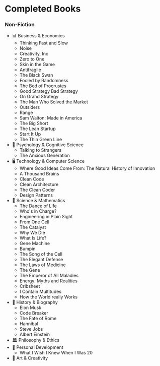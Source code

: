 # Completed Books

### Non-Fiction
- 📊 Business & Economics
    - Thinking Fast and Slow
    - Noise
    - Creativity, Inc
    - Zero to One
    - Skin in the Game
    - Antifragile
    - The Black Swan
    - Fooled by Randomness
    - The Bed of Procrustes
    - Good Strategy Bad Strategy
    - On Grand Strategy
    - The Man Who Solved the Market
    - Outsiders
    - Range
    - Sam Walton: Made in America
    - The Big Short
    - The Lean Startup
    - Start It Up
    - The Thin Green Line
- 🧠 Psychology & Cognitive Science
    - Talking to Strangers
    - The Anxious Generation
- 🖥️ Technology & Computer Science
    - Where Good Ideas Come From: The Natural History of Innovation
    - A Thousand Brains
    - Clean Code
    - Clean Architecture
    - The Clean Coder
    - Design Patterns
- 🧬 Science & Mathematics
    - The Dance of Life
    - Who's in Charge?
    - Engineering in Plain Sight
    - From One Cell
    - The Catalyst
    - Why We Die
    - What Is Life?
    - Gene Machine
    - Bumpin
    - The Song of the Cell
    - The Elegant Defense
    - The Laws of Medicine
    - The Gene
    - The Emperor of All Maladies
    - Energy: Myths and Realities
    - Cribsheet
    - I Contain Multitudes
    - How the World really Works
- 📜 History & Biography
    - Elon Musk
    - Code Breaker
    - The Fate of Rome
    - Hannibal
    - Steve Jobs
    - Albert Einstein
- 🏛️ Philosophy & Ethics
- 🧘 Personal Development
    - What I Wish I Knew When I Was 20
- 🎨 Art & Creativity